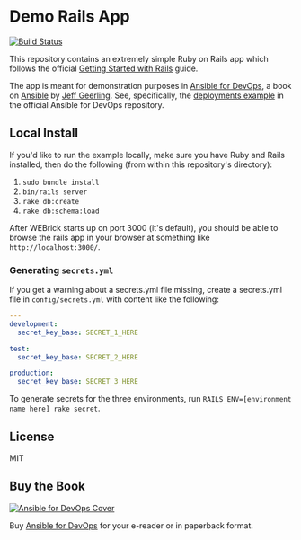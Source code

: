 # Demo Rails App

[![Build Status](https://github.com/geerlingguy/demo-rails-app/actions/workflows/main.yml/badge.svg?branch=master)](https://github.com/geerlingguy/demo-rails-app/actions/workflows/main.yml)

This repository contains an extremely simple Ruby on Rails app which follows the official [Getting Started with Rails](http://guides.rubyonrails.org/getting_started.html) guide.

The app is meant for demonstration purposes in [Ansible for DevOps](http://ansiblefordevops.com/), a book on [Ansible](http://www.ansible.com/) by [Jeff Geerling](http://jeffgeerling.com/). See, specifically, the [deployments example](https://github.com/geerlingguy/ansible-for-devops/tree/master/deployments) in the official Ansible for DevOps repository.

## Local Install

If you'd like to run the example locally, make sure you have Ruby and Rails installed, then do the following (from within this repository's directory):

  1. `sudo bundle install`
  2. `bin/rails server`
  3. `rake db:create`
  4. `rake db:schema:load`

After WEBrick starts up on port 3000 (it's default), you should be able to browse the rails app in your browser at something like `http://localhost:3000/`.

### Generating `secrets.yml`

If you get a warning about a secrets.yml file missing, create a secrets.yml file in `config/secrets.yml` with content like the following:

```yaml
---
development:
  secret_key_base: SECRET_1_HERE

test:
  secret_key_base: SECRET_2_HERE

production:
  secret_key_base: SECRET_3_HERE
```

To generate secrets for the three environments, run `RAILS_ENV=[environment name here] rake secret`.

## License

MIT

## Buy the Book

[![Ansible for DevOps Cover](https://s3.amazonaws.com/titlepages.leanpub.com/ansible-for-devops/medium)](http://www.ansiblefordevops.com/)

Buy [Ansible for DevOps](http://www.ansiblefordevops.com/) for your e-reader or in paperback format.

